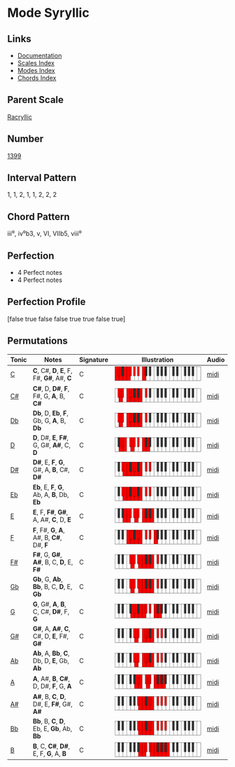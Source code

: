 # Mode Syryllic

## Links

- [Documentation](README.md)
- [Scales Index](Scales.md)
- [Modes Index](Modes.md)
- [Chords Index](Chords.md)

## Parent Scale

[Racryllic](ScaleRacryllic.md)

## Number

[1399](https://ianring.com/musictheory/scales/1399)

## Interval Pattern

1, 1, 2, 1, 1, 2, 2, 2

## Chord Pattern

iii⁰, iv⁰b3, v, VI, VIIb5, viii⁰

## Perfection

- 4 Perfect notes
- 4 Perfect notes

## Perfection Profile

[false true false false true true false true]

## Permutations

| Tonic | Notes | Signature | Illustration | Audio |
|-------|-------|-----------|--------------|-------|
| [C](ModeCNaturalSyryllic.md) | **C**, C#, **D**, **E**, F, F#, **G#**, A#, **C** | C | ![CNaturalSyryllic](ModeCNaturalSyryllic.png) | [midi](https://github.com/edipermadi/music/blob/main/docs/ModeCNaturalSyryllic.mid?raw=true) |
| [C#](ModeCSharpSyryllic.md) | **C#**, D, **D#**, **F**, F#, G, **A**, B, **C#** | C | ![CSharpSyryllic](ModeCSharpSyryllic.png) | [midi](https://github.com/edipermadi/music/blob/main/docs/ModeCSharpSyryllic.mid?raw=true) |
| [Db](ModeDFlatSyryllic.md) | **Db**, D, **Eb**, **F**, Gb, G, **A**, B, **Db** | C | ![DFlatSyryllic](ModeDFlatSyryllic.png) | [midi](https://github.com/edipermadi/music/blob/main/docs/ModeDFlatSyryllic.mid?raw=true) |
| [D](ModeDNaturalSyryllic.md) | **D**, D#, **E**, **F#**, G, G#, **A#**, C, **D** | C | ![DNaturalSyryllic](ModeDNaturalSyryllic.png) | [midi](https://github.com/edipermadi/music/blob/main/docs/ModeDNaturalSyryllic.mid?raw=true) |
| [D#](ModeDSharpSyryllic.md) | **D#**, E, **F**, **G**, G#, A, **B**, C#, **D#** | C | ![DSharpSyryllic](ModeDSharpSyryllic.png) | [midi](https://github.com/edipermadi/music/blob/main/docs/ModeDSharpSyryllic.mid?raw=true) |
| [Eb](ModeEFlatSyryllic.md) | **Eb**, E, **F**, **G**, Ab, A, **B**, Db, **Eb** | C | ![EFlatSyryllic](ModeEFlatSyryllic.png) | [midi](https://github.com/edipermadi/music/blob/main/docs/ModeEFlatSyryllic.mid?raw=true) |
| [E](ModeENaturalSyryllic.md) | **E**, F, **F#**, **G#**, A, A#, **C**, D, **E** | C | ![ENaturalSyryllic](ModeENaturalSyryllic.png) | [midi](https://github.com/edipermadi/music/blob/main/docs/ModeENaturalSyryllic.mid?raw=true) |
| [F](ModeFNaturalSyryllic.md) | **F**, F#, **G**, **A**, A#, B, **C#**, D#, **F** | C | ![FNaturalSyryllic](ModeFNaturalSyryllic.png) | [midi](https://github.com/edipermadi/music/blob/main/docs/ModeFNaturalSyryllic.mid?raw=true) |
| [F#](ModeFSharpSyryllic.md) | **F#**, G, **G#**, **A#**, B, C, **D**, E, **F#** | C | ![FSharpSyryllic](ModeFSharpSyryllic.png) | [midi](https://github.com/edipermadi/music/blob/main/docs/ModeFSharpSyryllic.mid?raw=true) |
| [Gb](ModeGFlatSyryllic.md) | **Gb**, G, **Ab**, **Bb**, B, C, **D**, E, **Gb** | C | ![GFlatSyryllic](ModeGFlatSyryllic.png) | [midi](https://github.com/edipermadi/music/blob/main/docs/ModeGFlatSyryllic.mid?raw=true) |
| [G](ModeGNaturalSyryllic.md) | **G**, G#, **A**, **B**, C, C#, **D#**, F, **G** | C | ![GNaturalSyryllic](ModeGNaturalSyryllic.png) | [midi](https://github.com/edipermadi/music/blob/main/docs/ModeGNaturalSyryllic.mid?raw=true) |
| [G#](ModeGSharpSyryllic.md) | **G#**, A, **A#**, **C**, C#, D, **E**, F#, **G#** | C | ![GSharpSyryllic](ModeGSharpSyryllic.png) | [midi](https://github.com/edipermadi/music/blob/main/docs/ModeGSharpSyryllic.mid?raw=true) |
| [Ab](ModeAFlatSyryllic.md) | **Ab**, A, **Bb**, **C**, Db, D, **E**, Gb, **Ab** | C | ![AFlatSyryllic](ModeAFlatSyryllic.png) | [midi](https://github.com/edipermadi/music/blob/main/docs/ModeAFlatSyryllic.mid?raw=true) |
| [A](ModeANaturalSyryllic.md) | **A**, A#, **B**, **C#**, D, D#, **F**, G, **A** | C | ![ANaturalSyryllic](ModeANaturalSyryllic.png) | [midi](https://github.com/edipermadi/music/blob/main/docs/ModeANaturalSyryllic.mid?raw=true) |
| [A#](ModeASharpSyryllic.md) | **A#**, B, **C**, **D**, D#, E, **F#**, G#, **A#** | C | ![ASharpSyryllic](ModeASharpSyryllic.png) | [midi](https://github.com/edipermadi/music/blob/main/docs/ModeASharpSyryllic.mid?raw=true) |
| [Bb](ModeBFlatSyryllic.md) | **Bb**, B, **C**, **D**, Eb, E, **Gb**, Ab, **Bb** | C | ![BFlatSyryllic](ModeBFlatSyryllic.png) | [midi](https://github.com/edipermadi/music/blob/main/docs/ModeBFlatSyryllic.mid?raw=true) |
| [B](ModeBNaturalSyryllic.md) | **B**, C, **C#**, **D#**, E, F, **G**, A, **B** | C | ![BNaturalSyryllic](ModeBNaturalSyryllic.png) | [midi](https://github.com/edipermadi/music/blob/main/docs/ModeBNaturalSyryllic.mid?raw=true) |
